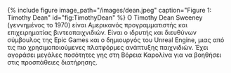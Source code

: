 {% include figure image_path="/images/dean.jpeg" caption="Figure 1: Timothy Dean" id="fig:TimothyDean" %}
Ο Timothy Dean Sweeney (γεννημένος το 1970) είναι Αμερικανός προγραμματιστής και επιχειρηματίας βιντεοπαιχνιδιών. Είναι ο ιδρυτής και διευθύνων σύμβουλος της Epic Games και ο δημιουργός του Unreal Engine, μιας από τις πιο χρησιμοποιούμενες πλατφόρμες ανάπτυξης παιχνιδιών. Έχει αγοράσει μεγάλες ποσότητες γης στη Βόρεια Καρολίνα για να βοηθήσει στις προσπάθειες διατήρησης.

[^1]: fig:TimothyDean
